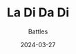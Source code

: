 ---
title: La Di Da Di
subtitle: Battles
image: ./images/la-di-da-di.jpg
type: Music
year: 2015
link: https://open.spotify.com/album/5EKVDFC9xHXLrT90ym194g?si=KmwfTVh9R0ihCJ9rSz7qLA
date: 2024-03-27
---